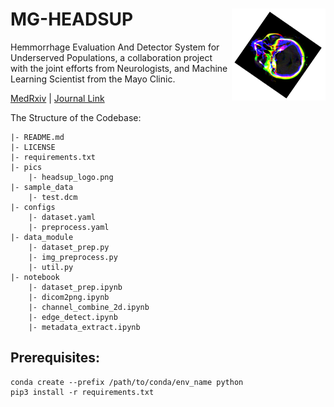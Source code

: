 # MG-HEADSUP <img src="pics/headsup_logo.png" width="150px" align="right"/>
Hemmorrhage Evaluation And Detector System for Underserved Populations, a collaboration project with the joint efforts from Neurologists, and Machine Learning Scientist from the Mayo Clinic.

[MedRxiv](https://www.medrxiv.org/content/10.1101/2023.06.25.23291870v1) | [Journal Link]()

The Structure of the Codebase:
```
|- README.md
|- LICENSE
|- requirements.txt
|- pics
    |- headsup_logo.png
|- sample_data
    |- test.dcm
|- configs
    |- dataset.yaml
    |- preprocess.yaml
|- data_module
    |- dataset_prep.py
    |- img_preprocess.py
    |- util.py
|- notebook
    |- dataset_prep.ipynb
    |- dicom2png.ipynb
    |- channel_combine_2d.ipynb
    |- edge_detect.ipynb
    |- metadata_extract.ipynb
```
## Prerequisites:
```
conda create --prefix /path/to/conda/env_name python
pip3 install -r requirements.txt
```
